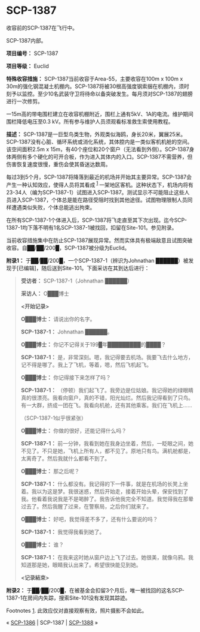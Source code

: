 # SCP-1387
                        




收容前的SCP-1387在飞行中。





SCP-1387内部。



**项目编号：** SCP-1387

**项目等级：** Euclid

**特殊收容措施：** SCP-1387当前收容于Area-55，主要收容在100m x 100m x 30m的强化钢混凝土机棚内。SCP-1387将被30根高强度钢索捆在机棚内，须时刻予以监控。至少10名武装守卫将待命以备突破发生。每月须对SCP-1387的翅膀进行一次修剪。

一15m高的带电围栏建立在收容机棚附近，围栏上通有5kV、1A的电流。维护期间围栏降低电压至0.3 kV。所有参与维护人员须观看标准救生索使用教程。

**描述：** SCP-1387是一巨型鸟类生物，外观类似海鸥，身长20米，翼展25米。SCP-1387没有心脏、循环系统或消化系统，其体腔内是一类似客机机舱的空间。该空间面积2.5m x 15m，有40个座位和20个窗户（无法看到外侧）。SCP-1387身体两侧有多个硬化的可开合板，作为进入其体内的入口。SCP-1387不需营养，但伤害恢复速度很慢，重伤会使其昏迷达数周。

每过3到5个月，SCP-1387将降落到最近的机场并开始其主要异常。SCP-1387会产生一种认知效应，使得人员将其看成<sup class='footnoteref'>
 <a shape='rect' class='footnoteref' id='footnoteref-1' href='javascript:;' onclick='WIKIDOT.page.utils.scrollToReference(&apos;footnote-1&apos;)'>1</a>
</sup>一架地区客机。这种状态下，机场内将有23-34人（编为SCP-1387-1）试图进入SCP-1387。测试显示不可能阻止这些人员进入SCP-1387，个体总是能在路径受阻时找到其他途径。试图物理限制人员同样遭遇类似失败，个体总能逃出拘束。

在所有SCP-1387-1个体进入后，SCP-1387将飞走直至其下次出现。迄今SCP-1387-1均下落不明有1名SCP-1387-1被找回，扣留在Site-101。参见附录。

当前收容措施集中在防止SCP-1387展现异常。然而实体具有极端敌意且试图突破收容。自██/██/200█，SCP-1387被分级为Euclid。

**附录1：** 于██/██/200█，一个SCP-1387-1（辨识为Johnathan ██████）被发现于[已编辑]，随后送到Site-101。下面采访在其到达后进行：


> **受访者：** SCP-1387-1（Johnathan ██████）
> 
> **采访人：** O███博士
> 
> **<开始记录>** 
> 
> **O███博士：** 请说出你的名字。
> 
> **SCP-1387-1：** Johnathan ██████。
> 
> **O███博士：** 你记不记得关于199█年█████████的████？
> 
> **SCP-1387-1：** 是，非常深刻。嗯，我记得要去机场。我要飞去什么地方，记不得是哪了。我上了飞机，等着，嗯，然后飞机起飞。
> 
> **O███博士：** 你记得接下来怎样了吗？
> 
> **SCP-1387-1：** （停顿）我们起飞了。我旁边是位姑娘。我记得她的绿眼睛真的很漂亮。我看向窗户，真的不错，阳光灿烂。然后我记得看到了只鸟。有一大群，挤成一团在飞。我看向机舱，还有其他乘客。我们在飞机上……
> 
> （SCP-1387-1似乎很紧张）
> 
> **O███博士：** 你做的很好，还能记得什么吗？
> 
> **SCP-1387-1：** 前一分钟，我看到她在我身边坐着，然后，一眨眼之间，她不见了。不只是她，飞机上所有人，都不见了。原地只有鸟。满机舱都是，太离奇了。然后我就什么都看不到了。
> 
> **O███博士：** 那之后呢？
> 
> **SCP-1387-1：** 什么都没有。我记得的下一件事，就是在机场的长凳上坐着。我以为这是梦。我很迷惑，然后开始走，接着开始头晕，保安找到了我。他看着我说我是不是喝醉了。我告诉他我完全不知道。我觉得我在那晕过去了。然后我醒了过来，在警察局，之后你们就来了。
> 
> **O███博士：** 好吧，我觉得差不多了，还有什么要说的吗？
> 
> **SCP-1387-1：** 我觉得我看到她了。
> 
> **O███博士：** 谁？
> 
> **SCP-1387-1：** 在我来这时她从窗户边上飞了过去。她很美，就像乌鸦。我知道那是她，眼睛我认出来了。希望很快能见到她。
> 
> **<记录結束>** 
> 

**附录2：** 于██/██/200█，在被基金会扣留3个月后，唯一被找回的这名SCP-1387-1在房间内失踪，搜索Site-101没有发现其踪迹。


Footnotes
<a shape='rect' href='javascript:;' onclick='WIKIDOT.page.utils.scrollToReference(&apos;footnoteref-1&apos;)'>1</a>. 此效应仅对直接观察有效，照片摄影不会如此。



« [SCP-1386](/scp-1386) | SCP-1387 | [SCP-1388](/scp-1388) »





                    